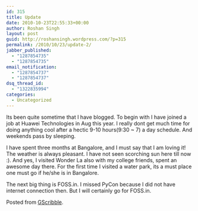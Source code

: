```yaml
---
id: 315
title: Update
date: 2010-10-23T22:55:33+00:00
author: Roshan Singh
layout: post
guid: http://roshansingh.wordpress.com/?p=315
permalink: /2010/10/23/update-2/
jabber_published:
  - "1287854735"
  - "1287854735"
email_notification:
  - "1287854737"
  - "1287854737"
dsq_thread_id:
  - "1322835994"
categories:
  - Uncategorized
---
```

Its been quite sometime that I have blogged. To begin with I have joined a job at Huawei Technologies in Aug this year. I really dont get much time for doing anything cool after a hectic 9-10 hours(9:30 ~ 7) a day schedule. And weekends pass by sleeping.

I have spent three months at Bangalore, and I must say that I am loving it! The weather is always pleasant. I have not seen scorching sun here till now :). And yes, I visited Wonder La also with my college friends, spent an awesome day there. For the first time I visited a water park, its a must place one must go if he/she is in Bangalore. 

The next big thing is FOSS.in. I missed PyCon because I did not have internet connection then. But I will certainly go for FOSS.in. 

Posted from [GScribble](http://sourceforge.net/projects/gscribble/).